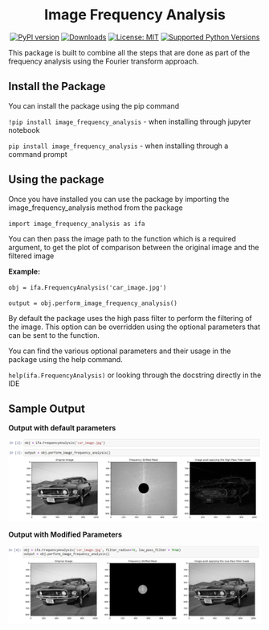 <div align="center">

<h1> Image Frequency Analysis </h1>
  
[![PyPI version](https://badge.fury.io/py/image-frequency-analysis.svg)](https://pypi.org/project/image-frequency-analysis/)
[![Downloads](https://static.pepy.tech/badge/image_frequency_analysis)](https://pepy.tech/project/image_frequency_analysis)
[![License: MIT](https://img.shields.io/badge/License-MIT-yellow.svg)](https://github.com/thivagar-manickam/image-frequency-analysis/blob/main/LICENSE)
[![Supported Python Versions](https://img.shields.io/pypi/pyversions/image-frequency-analysis.svg)](https://pypi.org/project/image-frequency-analysis/)

</div>

This package is built to combine all the steps that are done as part of the
frequency analysis using the Fourier transform approach.



## Install the Package
You can install the package using the pip command

`!pip install image_frequency_analysis` - when installing through jupyter notebook

`pip install image_frequency_analysis` - when installing through a command prompt


## Using the package
Once you have installed you can use the package by importing the image_frequency_analysis method from the package

` import image_frequency_analysis as ifa `

You can then pass the image path to the function which is a required argument, to get the plot 
of comparison between the original image and the filtered image

**Example:**

`obj = ifa.FrequencyAnalysis('car_image.jpg')`

`output = obj.perform_image_frequency_analysis()`

By default the package uses the high pass filter to perform the filtering of the image. This option can be overridden using
the optional parameters that can be sent to the function.

You can find the various optional parameters and their usage in the package using the help command.

` help(ifa.FrequencyAnalysis) ` or looking through the docstring directly in the IDE

## Sample Output

**Output with default parameters**

![Default Parameter Output](sampleOutput/Default_Param_Image.jpg)


**Output with Modified Parameters**

![Modified_Parameter_Output](sampleOutput/Parameterised_Image.jpg)

